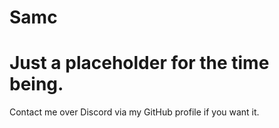 # Samc

# Just a placeholder for the time being.

Contact me over Discord via my GitHub profile if you want it.
